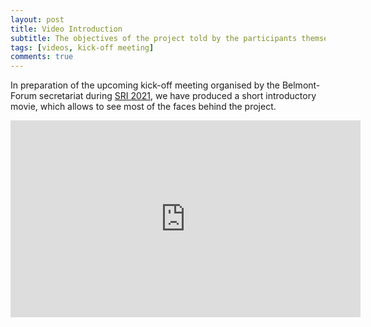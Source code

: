 ```yaml
---
layout: post
title: Video Introduction
subtitle: The objectives of the project told by the participants themselves
tags: [videos, kick-off meeting]
comments: true
---
```


In preparation of the upcoming kick-off meeting organised by the Belmont-Forum secretariat during [SRI 2021](https://sri2021.org), we have produced a short introductory movie, which allows to see most of the faces behind the project. 

<iframe width="560" height="315" src="https://www.youtube.com/embed/Mg5H7wg0rZk" title="Video player" frameborder="0" allow="accelerometer; autoplay; clipboard-write; encrypted-media; gyroscope; picture-in-picture" allowfullscreen></iframe>
